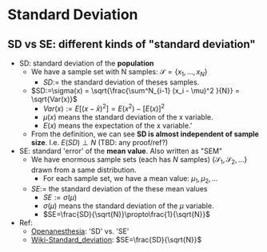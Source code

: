 # Standard Deviation

## SD vs SE: different kinds of "standard deviation"

- SD: standard deviation of the **population**
  - We have a sample set with N samples: $\mathcal{S} = \{x_1,\dots, x_N\}$
    - $SD:=$ the standard deviation of theses samples. 
  - $SD:=\sigma(x) = \sqrt{\frac{\sum^N_{i-1} (x_i - \mu)^2 }{N}} = \sqrt{Var(x)}$
    - $Var(x) := E[ (x-\bar{x})^2] = E(x^2) - [E(x)]^2$
    - $\mu(x)$ means the standard deviation of the x variable.
    - $E(x)$ means the expectation of the x variable.'
  - From the definition, we can see **SD is almost independent of sample size**. I.e. $E(SD) \perp N$ (TBD: any proof/ref?)
- SE: standard 'error' of the **mean value**. Also written as "SEM"
  - We have enormous sample sets (each has $N$ samples)  $\{\mathcal{S}_1,\mathcal{S}_2,\dots\}$ drawn from a same distribution.
    - For each sample set, we have a mean value: $\mu_1, \mu_2, \dots$
  - $SE:=$ the standard deviation of the these mean values
    - $SE:=\sigma(\mu)$
    - $\sigma(\mu)$ means the standard deviation of the $\mu$ variable.
    - $SE=\frac{SD}{\sqrt{N}}\propto\frac{1}{\sqrt{N}}$
- Ref: 
  - [Openanesthesia](https://www.openanesthesia.org/se_vs-_sd_calculation/): 'SD' vs. 'SE'
  - [Wiki-Standard_deviation](https://en.wikipedia.org/wiki/Standard_deviation#:~:text=The%20mean's%20standard%20error%20turns,root%20of%20the%20sample%20size.): $SE=\frac{SD}{\sqrt{N}}$